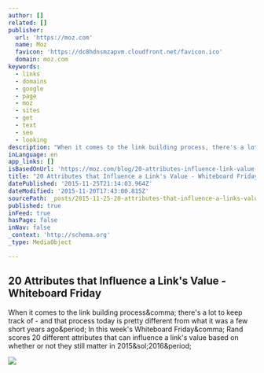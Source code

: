 ```yaml
---
author: []
related: []
publisher:
  url: 'https://moz.com'
  name: Moz
  favicon: 'https://dc8hdnsmzapvm.cloudfront.net/favicon.ico'
  domain: moz.com
keywords:
  - links
  - domains
  - google
  - page
  - moz
  - sites
  - get
  - text
  - seo
  - looking
description: "When it comes to the link building process, there's a lot to keep track of - and that process today is pretty different from what it was a few short years ago. In this week's Whiteboard Friday, Rand scores 20 different attributes that can influence a link's value based on whether or not they still matter in 2015/2016."
inLanguage: en
app_links: []
isBasedOnUrl: 'https://moz.com/blog/20-attributes-influence-link-value-whiteboard-friday'
title: "20 Attributes that Influence a Link's Value - Whiteboard Friday"
datePublished: '2015-11-25T21:14:03.964Z'
dateModified: '2015-11-20T17:43:00.815Z'
sourcePath: _posts/2015-11-25-20-attributes-that-influence-a-links-value-whiteboard-fri.md
published: true
inFeed: true
hasPage: false
inNav: false
_context: 'http://schema.org'
_type: MediaObject

---
```

<article style=""><h1>20 Attributes that Influence a Link's Value - Whiteboard Friday</h1><p>When it comes to the link building process&amp;comma; there's a lot to keep track of - and that process today is pretty different from what it was a few short years ago&amp;period; In this week's Whiteboard Friday&amp;comma; Rand scores 20 different attributes that can influence a link's value based on whether or not they still matter in 2015&amp;sol;2016&amp;period;</p><img src="http://d1avok0lzls2w.cloudfront.net/uploads/og_image/564e6c350775d6.05822262.jpg" /></article>